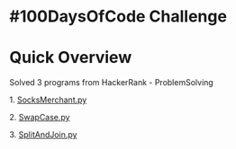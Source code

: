 


> <!DOCTYPE html>
<html>
<body>
<h1>#100DaysOfCode Challenge</h1>
<h1>Quick Overview</h1>
<p>Solved 3 programs from HackerRank - ProblemSolving</p>
<p>1. <a href="SocksMerchant.py">SocksMerchant.py</a></p>
<p>2. <a href="SwapCase.py">SwapCase.py</a></p>
<p>3. <a href="SplitAndJoin.py">SplitAndJoin.py</a></p>
</body>
</html>
<!--stackedit_data:
eyJoaXN0b3J5IjpbLTE4NTgwMzEzMDRdfQ==
-->